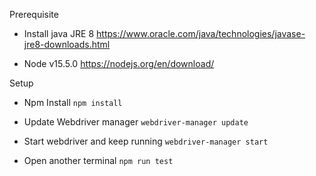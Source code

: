 Prerequisite
* Install java JRE 8
  https://www.oracle.com/java/technologies/javase-jre8-downloads.html
  
* Node v15.5.0
    https://nodejs.org/en/download/
  
Setup
* Npm Install 
`npm install`
  
* Update Webdriver manager
`webdriver-manager update`
  
* Start webdriver and keep running
`webdriver-manager start`

* Open another terminal
`npm run test`
